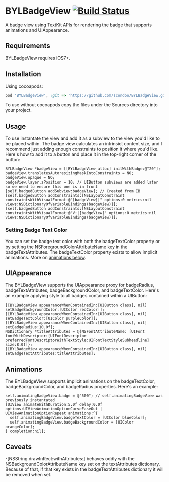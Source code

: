 # BYLBadgeView [![Build Status](https://travis-ci.org/byliner/BYLBadgeView.png?branch=master)](https://travis-ci.org/byliner/BYLBadgeView)
A badge view using TextKit APIs for rendering the badge that supports animations and UIAppearance.

## Requirements

BYLBadgeView requires iOS7+.

## Installation

Using cocoapods:

```ruby
pod 'BYLBadgeView', :git => 'https://github.com/scondoo/BYLBadgeView.git'
```

To use without cocoapods copy the files under the Sources directory into your project.

## Usage

To use instantate the view and add it as a subview to the view you'd like to be placed within. The badge view calculates an intrinsict content size, and I recommend just adding enough constraints to position it where you'd like. Here's how to add it to a button and place it in the top-right corner of the button:

```objc
BYLBadgeView *badgeView = [[BYLBadgeView alloc] initWithBadge:@"20"];
badgeView.translatesAutoresizingMaskIntoConstraints = NO;
badgeView.opaque = NO;
badgeView.layer.zPosition = 10; // UIButton subviews are added later so we need to ensure this one is in front
[self.badgedButton addSubview:badgeView]; // Created from IB
[self.badgedButton addConstraints:[NSLayoutConstraint constraintsWithVisualFormat:@"[badgeView]|" options:0 metrics:nil views:NSDictionaryOfVariableBindings(badgeView)]];
[self.badgedButton addConstraints:[NSLayoutConstraint constraintsWithVisualFormat:@"V:|[badgeView]" options:0 metrics:nil views:NSDictionaryOfVariableBindings(badgeView)]];
```

### Setting Badge Text Color

You can set the badge text color with both the badgeTextColor property or by setting the NSForegroundColorAttributeName key in the badgeTextAttributes. The badgeTextColor property exists to allow implicit animations. More on [animations below](#animations).

## UIAppearance

The BYLBadgeView supports the UIAppearance proxy for badgeRadius, badgeTextAttributes, badgeBackgroundColor, and badgeTextColor. Here's an example applying style to all badges contained within a UIButton:

```objc
[[BYLBadgeView appearanceWhenContainedIn:[UIButton class], nil] setBadgeBackgroundColor:[UIColor redColor]];
[[BYLBadgeView appearanceWhenContainedIn:[UIButton class], nil] setBadgeTextColor:[UIColor purpleColor]];
[[BYLBadgeView appearanceWhenContainedIn:[UIButton class], nil] setBadgeRadius:10.0f];
NSDictionary *titleAttributes = @{NSFontAttributeName: [UIFont fontWithDescriptor:[UIFontDescriptor preferredFontDescriptorWithTextStyle:UIFontTextStyleSubheadline] size:8.0f]};
[[BYLBadgeView appearanceWhenContainedIn:[UIButton class], nil] setBadgeTextAttributes:titleAttributes];
```

## Animations

The BYLBadgeView supports implicit animations on the badgeTextColor, badgeBackgroundColor, and badgeRadius properties. Here's an example:

```objc
self.animatingBadgeView.badge = @"500"; // self.animatingBadgeView was previously instantated
[UIView animateWithDuration:5.0f delay:0.0f options:UIViewAnimationOptionCurveEaseOut | UIViewAnimationOptionRepeat animations:^{
  self.animatingBadgeView.badgeTextColor = [UIColor blueColor];
  self.animatingBadgeView.badgeBackgroundColor = [UIColor orangeColor];
} completion:nil];
```

## Caveats

-[NSString drawInRect:withAttributes:] behaves oddly with the NSBackgroundColorAttributeName key set on the textAttributes dictionary. Because of that, if that key exists in the badgeTextAttributes dictionary it will be removed when set. 
